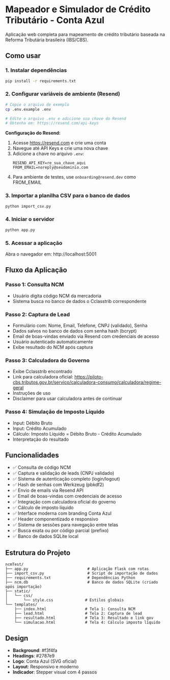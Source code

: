 # Mapeador e Simulador de Crédito Tributário - Conta Azul

Aplicação web completa para mapeamento de crédito tributário baseada na Reforma Tributária brasileira (IBS/CBS).

## Como usar

### 1. Instalar dependências
```bash
pip install -r requirements.txt
```

### 2. Configurar variáveis de ambiente (Resend)
```bash
# Copie o arquivo de exemplo
cp .env.example .env

# Edite o arquivo .env e adicione sua chave do Resend
# Obtenha em: https://resend.com/api-keys
```

**Configuração do Resend:**
1. Acesse https://resend.com e crie uma conta
2. Navegue até API Keys e crie uma nova chave
3. Adicione a chave no arquivo `.env`:
   ```
   RESEND_API_KEY=re_sua_chave_aqui
   FROM_EMAIL=noreply@seudominio.com
   ```
4. Para ambiente de testes, use `onboarding@resend.dev` como FROM_EMAIL

### 3. Importar a planilha CSV para o banco de dados
```bash
python import_csv.py
```

### 4. Iniciar o servidor
```bash
python app.py
```

### 5. Acessar a aplicação
Abra o navegador em: http://localhost:5001

## Fluxo da Aplicação

### Passo 1: Consulta NCM
- Usuário digita código NCM da mercadoria
- Sistema busca no banco de dados o Cclasstrib correspondente

### Passo 2: Captura de Lead
- Formulário com: Nome, Email, Telefone, CNPJ (validado), Senha
- Dados salvos no banco de dados com senha hash (bcrypt)
- Email de boas-vindas enviado via Resend com credenciais de acesso
- Usuário autenticado automaticamente
- Exibe resultado do NCM após captura

### Passo 3: Calculadora do Governo
- Exibe Cclasstrib encontrado
- Link para calculadora oficial: https://piloto-cbs.tributos.gov.br/servico/calculadora-consumo/calculadora/regime-geral
- Instruções de uso
- Disclaimer para usar calculadora antes de continuar

### Passo 4: Simulação de Imposto Líquido
- Input: Débito Bruto
- Input: Crédito Acumulado
- Cálculo: Imposto Líquido = Débito Bruto - Crédito Acumulado
- Interpretação do resultado

## Funcionalidades

- ✅ Consulta de código NCM
- ✅ Captura e validação de leads (CNPJ validado)
- ✅ Sistema de autenticação completo (login/logout)
- ✅ Hash de senhas com Werkzeug (pbkdf2)
- ✅ Envio de emails via Resend API
- ✅ Email de boas-vindas com credenciais de acesso
- ✅ Integração com calculadora oficial do governo
- ✅ Cálculo de imposto líquido
- ✅ Interface moderna com branding Conta Azul
- ✅ Header componentizado e responsivo
- ✅ Sistema de sessões para navegação entre telas
- ✅ Busca exata ou por código parcial (prefixo)
- ✅ Banco de dados SQLite local

## Estrutura do Projeto

```
ncmTest/
├── app.py                          # Aplicação Flask com rotas
├── import_csv.py                   # Script de importação de dados
├── requirements.txt                # Dependências Python
├── ncm.db                          # Banco de dados SQLite (criado após importação)
├── static/
│   └── css/
│       └── style.css              # Estilos globais
└── templates/
    ├── index.html                 # Tela 1: Consulta NCM
    ├── lead.html                  # Tela 2: Captura de lead
    ├── resultado.html             # Tela 3: Resultado e link gov
    └── simulacao.html             # Tela 4: Cálculo imposto líquido
```

## Design

- **Background**: #f3f4fa
- **Headings**: #2787e9
- **Logo**: Conta Azul (SVG oficial)
- **Layout**: Responsivo e moderno
- **Indicador**: Stepper visual com 4 passos
